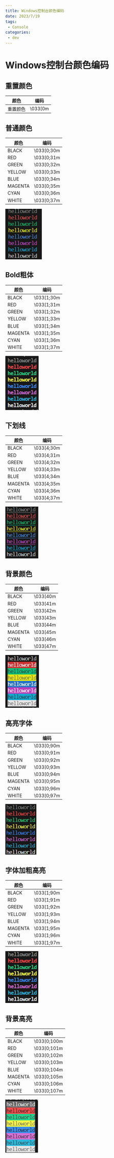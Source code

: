 ```yaml
---
title: Windows控制台颜色编码
date: 2023/7/19
tags:
 - Console
categories:
 - dev
---
```


# Windows控制台颜色编码

## 重置颜色

|颜色|编码|
| ---- | ------- |
|重置颜色|\033[0m|


## 普通颜色

|颜色|编码|
| ---- | ------- | 
|BLACK|\033[0;30m|
|RED|\033[0;31m|
|GREEN|\033[0;32m|
|YELLOW|\033[0;33m|
|BLUE|\033[0;34m|
|MAGENTA|\033[0;35m|
|CYAN|\033[0;36m|
|WHITE|\033[0;37m|

![normal color](../assets/consoleCode_01.png)

## Bold粗体

|颜色|编码|
| ---- | ------- | 
|BLACK|\033[1;30m|
|RED|\033[1;31m|
|GREEN|\033[1;32m|
|YELLOW|\033[1;33m|
|BLUE|\033[1;34m|
|MAGENTA|\033[1;35m|
|CYAN|\033[1;36m|
|WHITE|\033[1;37m|

![bold color](../assets/consoleCode_02.png)

## 下划线

|颜色|编码|
| ---- | ------- | 
|BLACK|\033[4;30m|
|RED|\033[4;31m|
|GREEN|\033[4;32m|
|YELLOW|\033[4;33m|
|BLUE|\033[4;34m|
|MAGENTA|\033[4;35m|
|CYAN|\033[4;36m|
|WHITE|\033[4;37m|

![underline color](../assets/consoleCode_03.png)

## 背景颜色

|颜色|编码|
| ---- | ------- | 
|BLACK|\033[40m|
|RED|\033[41m|
|GREEN|\033[42m|
|YELLOW|\033[43m|
|BLUE|\033[44m|
|MAGENTA|\033[45m|
|CYAN|\033[46m|
|WHITE|\033[47m|

![background color](../assets/consoleCode_04.png)

## 高亮字体

|颜色|编码|
| ---- | ------- | 
|BLACK|\033[0;90m|
|RED|\033[0;91m|
|GREEN|\033[0;92m|
|YELLOW|\033[0;93m|
|BLUE|\033[0;94m|
|MAGENTA|\033[0;95m|
|CYAN|\033[0;96m|
|WHITE|\033[0;97m|

![highlight color](../assets/consoleCode_05.png)

## 字体加粗高亮

|颜色|编码|
| ---- | ------- | 
|BLACK|\033[1;90m|
|RED|\033[1;91m|
|GREEN|\033[1;92m|
|YELLOW|\033[1;93m|
|BLUE|\033[1;94m|
|MAGENTA|\033[1;95m|
|CYAN|\033[1;96m|
|WHITE|\033[1;97m|

![bold highlight color](../assets/consoleCode_06.png)

## 背景高亮

|颜色|编码|
| ---- | ------- | 
|BLACK|\033[0;100m|
|RED|\033[0;101m|
|GREEN|\033[0;102m|
|YELLOW|\033[0;103m|
|BLUE|\033[0;104m|
|MAGENTA|\033[0;105m|
|CYAN|\033[0;106m|
|WHITE|\033[0;107m|

![background highlight color](../assets/consoleCode_07.png)